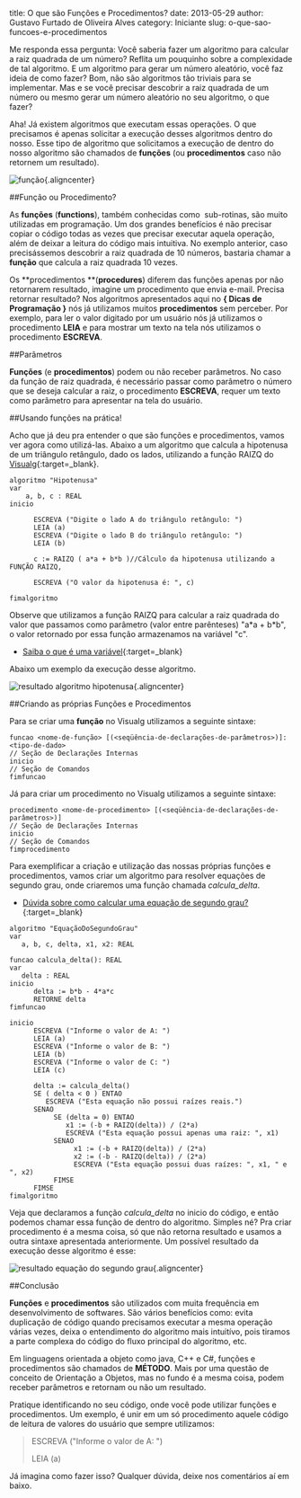 title: O que são Funções e Procedimentos?
date: 2013-05-29
author: Gustavo Furtado de Oliveira Alves
category: Iniciante
slug: o-que-sao-funcoes-e-procedimentos

Me responda essa pergunta: Você saberia fazer um algoritmo para calcular
a raiz quadrada de um número? Reflita um pouquinho sobre a complexidade
de tal algoritmo. E um algoritmo para gerar um número aleatório, você
faz ideia de como fazer? Bom, não são algoritmos tão triviais para se
implementar. Mas e se você precisar descobrir a raiz quadrada de um
número ou mesmo gerar um número aleatório no seu algoritmo, o que fazer?

Aha! Já existem algoritmos que executam essas operações. O que
precisamos é apenas solicitar a execução desses algoritmos dentro do
nosso. Esse tipo de algoritmo que solicitamos a execução de dentro do
nosso algoritmo são chamados de **funções** (ou **procedimentos** caso
não retornem um resultado).

![função](/images/o-que-sao-funcoes-e-procedimentos/função.png){.aligncenter}

##Função ou Procedimento?

As **funções** (**functions**), também conhecidas como  sub-rotinas, são
muito utilizadas em programação. Um dos grandes benefícios é não
precisar copiar o código todas as vezes que precisar executar aquela
operação, além de deixar a leitura do código mais intuitiva. No exemplo
anterior, caso precisássemos descobrir a raiz quadrada de 10 números,
bastaria chamar a **função** que calcula a raiz quadrada 10 vezes.

Os **procedimentos **(**procedures**) diferem das funções apenas por não
retornarem resultado, imagine um procedimento que envia e-mail. Precisa
retornar resultado? Nos algoritmos apresentados aqui no **{ Dicas de
Programação }** nós já utilizamos muitos **procedimentos** sem perceber.
Por exemplo, para ler o valor digitado por um usuário nós já utilizamos
o procedimento **LEIA** e para mostrar um texto na tela nós utilizamos o
procedimento **ESCREVA**.

##Parâmetros

**Funções** (e **procedimentos**) podem ou não receber parâmetros. No
caso da função de raiz quadrada, é necessário passar como parâmetro o
número que se deseja calcular a raiz, o procedimento **ESCREVA**, requer
um texto como parâmetro para apresentar na tela do usuário.

##Usando funções na prática!

Acho que já deu pra entender o que são funções e procedimentos, vamos
ver agora como utilizá-las. Abaixo a um algoritmo que calcula a
hipotenusa de um triângulo retângulo, dado os lados, utilizando a função
RAIZQ do
[Visualg](http://www.dicasdeprogramacao.com.br/linguagem-de-programacao-para-iniciantes/ "Quer aprender programação? Saiba qual a melhor linguagem!"){:target=\_blank}.

```
algoritmo "Hipotenusa"
var
    a, b, c : REAL
inicio

      ESCREVA ("Digite o lado A do triângulo retângulo: ")
      LEIA (a)
      ESCREVA ("Digite o lado B do triângulo retângulo: ")
      LEIA (b)

      c := RAIZQ ( a*a + b*b )//Cálculo da hipotenusa utilizando a FUNÇÃO RAIZQ,

      ESCREVA ("O valor da hipotenusa é: ", c)

fimalgoritmo
```

Observe que utilizamos a função RAIZQ para calcular a raiz quadrada do
valor que passamos como parâmetro (valor entre parênteses) "a\*a +
b\*b", o valor retornado por essa função armazenamos na variável "c".

-   [Saiba o que é uma
    variável](http://www.dicasdeprogramacao.com.br/o-que-e-variavel-e-constante/ "O que é variável e constante?"){:target=\_blank}

Abaixo um exemplo da execução desse algoritmo.

![resultado algoritmo
hipotenusa](/images/o-que-sao-funcoes-e-procedimentos/resultado-algoritmo-hipotenusa.png){.aligncenter}

##Criando as próprias Funções e Procedimentos

Para se criar uma **função** no Visualg utilizamos a seguinte sintaxe:

```
funcao <nome-de-função> [(<seqüência-de-declarações-de-parâmetros>)]: <tipo-de-dado>
// Seção de Declarações Internas
inicio
// Seção de Comandos
fimfuncao
```

Já para criar um procedimento no Visualg utilizamos a seguinte sintaxe:

```
procedimento <nome-de-procedimento> [(<seqüência-de-declarações-de-parâmetros>)]
// Seção de Declarações Internas
inicio
// Seção de Comandos
fimprocedimento
```

Para exemplificar a criação e utilização das nossas próprias funções e
procedimentos, vamos criar um algoritmo para resolver equações de
segundo grau, onde criaremos uma função chamada *calcula\_delta*.

-   [<span style="line-height: 13px;">Dúvida sobre como calcular uma
    equação de segundo
    grau?</span>](http://www.brasilescola.com/matematica/equacao-2-grau.htm "Equação do segundo grau"){:target=\_blank}

```
algoritmo "EquaçãoDoSegundoGrau"
var
   a, b, c, delta, x1, x2: REAL

funcao calcula_delta(): REAL
var
   delta : REAL
inicio
      delta := b*b - 4*a*c
      RETORNE delta
fimfuncao

inicio
      ESCREVA ("Informe o valor de A: ")
      LEIA (a)
      ESCREVA ("Informe o valor de B: ")
      LEIA (b)
      ESCREVA ("Informe o valor de C: ")
      LEIA (c)

      delta := calcula_delta()
      SE ( delta < 0 ) ENTAO
         ESCREVA ("Esta equação não possui raízes reais.")
      SENAO
           SE (delta = 0) ENTAO
              x1 := (-b + RAIZQ(delta)) / (2*a)
              ESCREVA ("Esta equação possui apenas uma raiz: ", x1)
           SENAO
                x1 := (-b + RAIZQ(delta)) / (2*a)
                x2 := (-b - RAIZQ(delta)) / (2*a)
                ESCREVA ("Esta equação possui duas raízes: ", x1, " e ", x2)
           FIMSE
      FIMSE
fimalgoritmo
```

Veja que declaramos a função *calcula\_delta* no inicio do código, e
então podemos chamar essa função de dentro do algoritmo. Simples né? Pra
criar procedimento é a mesma coisa, só que não retorna resultado e
usamos a outra sintaxe apresentada anteriormente. Um possível resultado
da execução desse algoritmo é esse:

![resultado equação do segundo
grau](/images/o-que-sao-funcoes-e-procedimentos/resultado-equação-do-segundo-grau.png){.aligncenter}

##Conclusão

**Funções** e **procedimentos** são utilizados com muita frequência em
desenvolvimento de softwares. São vários benefícios como: evita
duplicação de código quando precisamos executar a mesma operação várias
vezes, deixa o entendimento do algoritmo mais intuitívo, pois tiramos a
parte complexa do código do fluxo principal do algoritmo, etc.

Em linguagens orientada a objeto como java, C++ e C\#, funções e
procedimentos são chamados de **MÉTODO**. Mais por uma questão de
conceito de Orientação a Objetos, mas no fundo é a mesma coisa, podem
receber parâmetros e retornam ou não um resultado.

Pratique identificando no seu código, onde você pode utilizar funções e
procedimentos. Um exemplo, é unir em um só procedimento aquele código de
leitura de valores do usuário que sempre utilizamos:

> ESCREVA ("Informe o valor de A: ")
>
> LEIA (a)

Já imagina como fazer isso? Qualquer dúvida, deixe nos comentários aí em
baixo.

